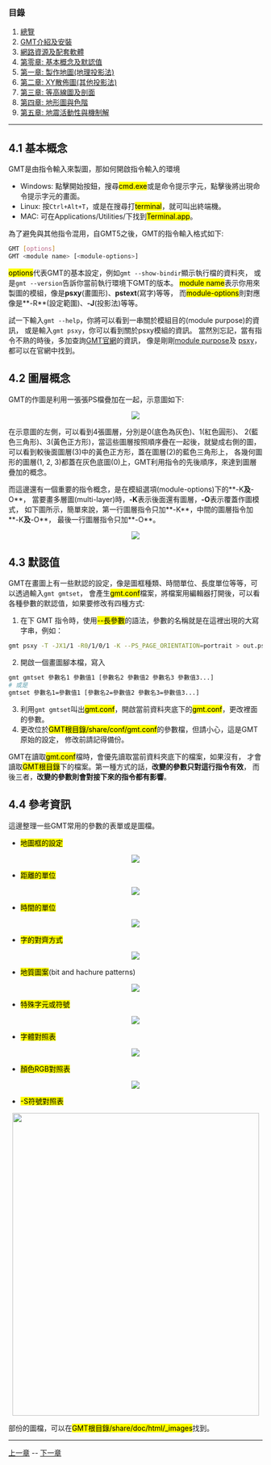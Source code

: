 
### 目錄
1. [總覽](/index.md)
2. [GMT介紹及安裝](/intro_install.md)
3. [網路資源及配套軟體](/net_software.md)
4. [第零章: 基本概念及默認值](/basic_defaults.md)
5. [第一章: 製作地圖(地理投影法)](/projection.md)
6. [第二章: XY散佈圖(其他投影法)](/xy_figure.md)
7. [第三章: 等高線圖及剖面](/contour_profile.md)
8. [第四章: 地形圖與色階](/topography_cpt.md)
9. [第五章: 地震活動性與機制解](/seismicity_meca.md)

---

## <a name="m4.1"></a>4.1 基本概念
GMT是由指令輸入來製圖，那如何開啟指令輸入的環境

* Windows: 點擊開始按鈕，搜尋<mark>cmd.exe</mark>或是命令提示字元，點擊後將出現命令提示字元的畫面。
* Linux: 按`Ctrl+Alt+T`，或是在搜尋打<mark>terminal</mark>，就可叫出終端機。
* MAC: 可在Applications/Utilities/下找到<mark>Terminal.app</mark>。

為了避免與其他指令混用，自GMT5之後，GMT的指令輸入格式如下:

```bash
GMT [options]
GMT <module name> [<module-options>]
```

<mark>options</mark>代表GMT的基本設定，例如`gmt --show-bindir`顯示執行檔的資料夾，
或是`gmt --version`告訴你當前執行環境下GMT的版本。
<mark>module name</mark>表示你用來製圖的模組，像是**psxy**(畫圖形)、**pstext**(寫字)等等，
而<mark>module-options</mark>則對應像是**-R**(設定範圍)、**-J**(投影法)等等。

試一下輸入`gmt --help`，你將可以看到一串關於模組目的(module purpose)的資訊，
或是輸入`gmt psxy`，你可以看到關於psxy模組的資訊。
當然別忘記，當有指令不熟的時後，多加查詢[GMT官網](http://gmt.soest.hawaii.edu/doc/5.4.2/index.html)的資訊，
像是剛剛[module purpose](http://gmt.soest.hawaii.edu/doc/5.4.2/quick_ref.html)及
[psxy](http://gmt.soest.hawaii.edu/doc/5.4.2/psxy.html)，都可以在官網中找到。

## 4.2 圖層概念
GMT的作圖是利用一張張PS檔疊加在一起，示意圖如下:

<p align="center">
  <img src="fig/4_layers.png"/>
</p>

在示意圖的左側，可以看到4張圖層，分別是0(底色為灰色)、1(紅色圓形)、
2(藍色三角形)、3(黃色正方形)，當這些圖層按照順序疊在一起後，就變成右側的圖，
可以看到較後面圖層(3)中的黃色正方形，蓋在圖層(2)的藍色三角形上，
各幾何圖形的圖層(1, 2, 3)都蓋在灰色底圖(0)上，GMT利用指令的先後順序，來達到圖層疊加的概念。

而這邊還有一個重要的指令概念，是在模組選項(module-options)下的**-K**及**-O**，
當要畫多層圖(multi-layer)時，**-K**表示後面還有圖層，**-O**表示覆蓋作圖模式，
如下圖所示，簡單來說，第一行圖層指令只加**-K**，中間的圖層指令加**-K**及**-O**，
最後一行圖層指令只加**-O**。

<p align="center">
  <img src="fig/4_plot_overlays.jpg"/>
</p>

## 4.3 默認值
GMT在畫圖上有一些默認的設定，像是圖框種類、時間單位、長度單位等等，可以透過輸入`gmt gmtset`，
會產生<mark>gmt.conf</mark>檔案，將檔案用編輯器打開後，可以看各種參數的默認值，如果要修改有四種方式:

1. 在下 GMT 指令時，使用<mark>--長參數</mark>的語法，參數的名稱就是在這裡出現的大寫字串，例如：
```bash
gmt psxy -T -JX1/1 -R0/1/0/1 -K --PS_PAGE_ORIENTATION=portrait > out.ps
```
2. 開啟一個畫圖腳本檔，寫入
```bash
gmt gmtset 參數名1 參數值1 [參數名2 參數值2 參數名3 參數值3...]
# 或是
gmtset 參數名1=參數值1 [參數名2=參數值2 參數名3=參數值3...]
```
3. 利用`gmt gmtset`叫出<mark>gmt.conf</mark>，開啟當前資料夾底下的<mark>gmt.conf</mark>，更改裡面的參數。
4. 更改位於<mark>GMT根目錄/share/conf/gmt.conf</mark>的參數檔，但請小心，這是GMT原始的設定，
修改前請記得備份。

GMT在讀取<mark>gmt.conf</mark>檔時，會優先讀取當前資料夾底下的檔案，如果沒有，
才會讀取<mark>GMT根目錄</mark>下的檔案。第一種方式的話，**改變的參數只對這行指令有效**，
而後三者，**改變的參數則會對接下來的指令都有影響**。

## 4.4 參考資訊
這邊整理一些GMT常用的參數的表單或是圖檔。

* <a name="m4.4m"></a><mark><mark>地圖框的設定</mark>

<p align="center">
  <img src="fig/4_map_setting.jpg"/>
</p>

* <mark>距離的單位</mark>

<p align="center">
  <img src="fig/4_dist_unit.jpg"/>
</p>

* <a name="m4.4t"></a><mark>時間的單位</mark>

<p align="center">
  <img src="fig/4_time_unit.jpg"/>
</p>

* <a name="m4.4j"></a><mark>字的對齊方式</mark>

<p align="center">
  <img src="fig/4_text_placement.jpg"/>
</p>

* <mark>地質圖案</mark>(bit and hachure patterns)

<p align="center">
  <img src="fig/4_hachure_patterns.jpg"/>
</p>

* <mark>特殊字元或符號</mark>

<p align="center">
  <img src="fig/4_octal_code1.jpg"/>
</p>

* <a name="m4.4f"></a><mark>字體對照表</mark>

<p align="center">
  <img src="fig/4_font_type.jpg"/>
</p>

* <a name="m4.4c"></a><mark>顏色RGB對照表</mark>

<p align="center">
  <img src="fig/4_GMT_RGBchart_a4.png"/>
</p>

* <a name="m4.4s"></a><mark>-S符號對照表</mark>

<p align="center">
  <img src="fig/4_symbol_gmt.jpg" width="489" height="600"/>
</p>

部份的圖檔，可以在<mark>GMT根目錄/share/doc/html/_images</mark>找到。


---

[上一章](/net_software.md) -- [下一章](/projection.md)